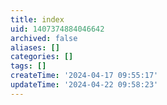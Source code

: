 ```yaml
---
title: index
uid: 1407374884046642
archived: false
aliases: []
categories: []
tags: []
createTime: '2024-04-17 09:55:17'
updateTime: '2024-04-22 09:58:23'
---
```


